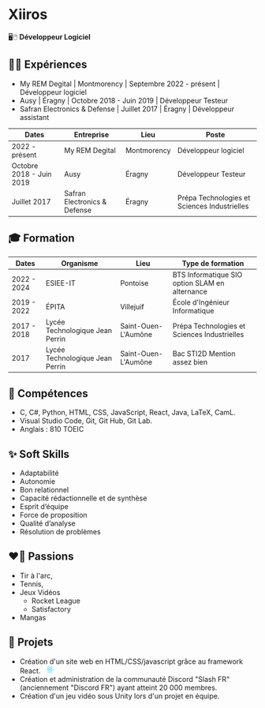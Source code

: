 # Xiiros

🖥️🖱️ **Développeur Logiciel**

## 🧑‍💼 Expériences

- My REM Degital | Montmorency | Septembre 2022 - présent | Développeur logiciel
- Ausy | Éragny | Octobre 2018 - Juin 2019 | Développeur Testeur
- Safran Electronics & Defense | Juillet 2017 | Éragny | Développeur assistant

|    Dates                 |  Entreprise                  | Lieu        | Poste                                        |
| ------------------------ | ---------------------------- | ----------- | -------------------------------------------- |
| 2022 - présent           | My REM Degital               | Montmorency | Développeur logiciel                         |
| Octobre 2018 - Juin 2019 | Ausy                         | Éragny      | Développeur Testeur                          |
| Juillet 2017             | Safran Electronics & Defense | Éragny      | Prépa Technologies et Sciences Industrielles |

## 🎓 Formation


|    Dates    |  Organisme                      | Lieu                | Type de formation                              |
| ----------- | ------------------------------- | ------------------- | ---------------------------------------------- |
| 2022 - 2024 | ESIEE-IT                        | Pontoise            | BTS Informatique SIO option SLAM en alternance |
| 2019 - 2022 | ÉPITA                           | Villejuif           | École d'Ingénieur Informatique                 |
| 2017 - 2018 | Lycée Technologique Jean Perrin | Saint-Ouen-L'Aumône | Prépa Technologies et Sciences Industrielles   |
|    2017     | Lycée Technologique Jean Perrin | Saint-Ouen-L'Aumône | Bac STI2D Mention assez bien                   |

## 🔧 Compétences

- C, C#, Python, HTML, CSS, JavaScript, React, Java, LaTeX, CamL.
- Visual Studio Code, Git, Git Hub, Git Lab.
- Anglais󠁧󠁢󠁥󠁮󠁧 : 810 TOEIC

## ✨ Soft Skills

- Adaptabilité
- Autonomie
- Bon relationnel
- Capacité rédactionnelle et de synthèse
- Esprit d’équipe
- Force de proposition
- Qualité d’analyse
- Résolution de problèmes

## ❤️‍🔥 Passions

- Tir à l'arc,
- Tennis,
- Jeux Vidéos
  - Rocket League
  - Satisfactory
- Mangas

## 🚀 Projets

- Création d'un site web en HTML/CSS/javascript grâce au framework React. ![Icone React](./images/React.png)
- Création et administration de la communauté Discord "Slash FR" (anciennement "Discord FR") ayant atteint 20 000 membres.
- Création d'un jeu vidéo sous Unity lors d'un projet en équipe.
